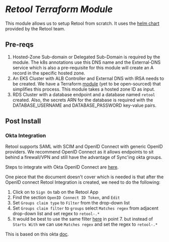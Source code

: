 # _Retool Terraform Module_

This module allows us to setup Retool from scratch. It uses the [helm chart](https://github.com/tryretool/retool-helm) provided by the Retool team.

## Pre-reqs

1. Hosted-Zone Sub-domain or Delegated Sub-Domain is required by the module. The k8s annotations use this DNS name and the External-DNS service which is also a pre-requisite for this module will create an A record in the specific hosted zone.
2. An EKS Cluster with ALB Controller and External DNS with IRSA needs to be created. We have a Terraform [module](https://github.com/Snowflake-Labs/terraform-aws-eks-alb-controller) (yet to be open-sourced) that simplifies this process. This module takes a hosted zone ID as input.
3. RDS Cluster with a database endpoint and a database named `retool` created. Also, the secrets ARN for the database is required with the DATABASE_USERNAME and DATABASE_PASSWORD key-value pairs.

## Post Install

### Okta Integration

Retool supports SAML with SCIM and OpenID Connect with generic OpenID providers. We recommend OpenID Connect as it allows endpoints to sit behind a firewall/VPN and still have the advantage of Sync'ing okta groups.

Steps to integrate with Okta OpenID Connect are [here](https://docs.retool.com/docs/sso-generic-openid-provider#example-walk-though-okta).

One piece that the document doesn't cover which is needed is that after the OpenID connect Retool Integration is created, we need to do the following:

1. Click on to `Sign On` tab on the Retool App
2. Find the section `OpenID Connect ID Token`, and `Edit`
3. Set `Groups claim type` to `Filter` from the drop-down list
4. Set `Groups claim filter` to `groups` select `Matches regex` from adjacent drop-down list and set regex to `retool-.*`
5. It would be best to use the same filter [here](https://docs.retool.com/docs/sso-generic-openid-provider#guide-on-how-to-use-this-with-okta-group-claims) in point 7. but instead of `Starts With` we can use `Matches regex` and set the regex to `retool-.*` 

This is based on this okta [doc](https://support.okta.com/help/s/article/Okta-Groups-or-Attribute-Missing-from-Id-Token?language=en_US).
